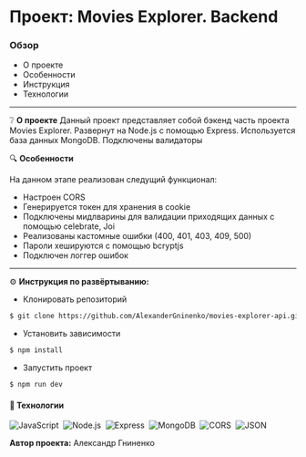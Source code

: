 # Проект: Movies Explorer. Backend

### Обзор
* О проекте
* Особенности
* Инструкция
* Технологии
___

❔ **О проекте**
Данный проект представляет собой бэкенд часть проекта Movies Explorer.
Развернут на Node.js с помощью Express.
Используется база данных MongoDB.
Подключены валидаторы

🔍 **Особенности**

На данном этапе реализован следущий функционал:
* Настроен CORS
* Генерируется токен для хранения в cookie
* Подключены мидлварины для валидации приходящих данных с помощью celebrate, Joi
* Реализованы кастомные ошибки (400, 401, 403, 409, 500)
* Пароли хешируются с помощью bcryptjs
* Подключен логгер ошибок

___

⚙️ **Инструкция по развёртыванию:**
* Клонировать репозиторий
```sh
$ git clone https://github.com/AlexanderGninenko/movies-explorer-api.git
```
* Установить зависимости
```sh
$ npm install
```
* Запустить проект
```sh
$ npm run dev
```

#### 🔧 Технологии
![JavaScript](https://img.shields.io/badge/-JavaScript-05122A?style=flat&logo=javascript)&nbsp;
![Node.js](https://img.shields.io/badge/-Node.js-05122A?style=flat&logo=Node.js)&nbsp;
![Express](https://img.shields.io/badge/-Express-05122A?style=flat&logo=Express)&nbsp;
![MongoDB](https://img.shields.io/badge/-MongoDB-05122A?style=flat&logo=MongoDB)&nbsp;
![CORS](https://img.shields.io/badge/-CORS-05122A?style=flat&logo=CORS)&nbsp;
![JSON](https://img.shields.io/badge/-JSON-05122A?style=flat&logo=JSON)&nbsp;


**Автор проекта:**  Александр Гниненко

